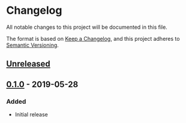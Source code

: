 # Changelog

All notable changes to this project will be documented in this file.

The format is based on
[Keep a Changelog](https://keepachangelog.com/en/1.0.0/),
and this project adheres to
[Semantic Versioning](https://semver.org/spec/v2.0.0.html).

## [Unreleased]

## [0.1.0] - 2019-05-28

### Added

- Initial release

[Unreleased]: https://github.com/terraform-google-modules/terraform-google-folders/compare/v0.1.0...HEAD
[0.1.0]: https://github.com/terraform-google-modules/terraform-google-folders/releases/tag/v0.1.0
